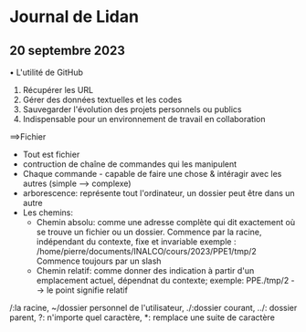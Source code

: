 # Journal de Lidan
## 20 septembre 2023
• L'utilité de GitHub

1. Récupérer les URL
2. Gérer des données textuelles et les codes
3. Sauvegarder l'évolution des projets personnels ou publics
4. Indispensable pour un environnement de travail en collaboration

==>Fichier
- Tout est fichier
- contruction de chaîne de commandes qui les manipulent
- Chaque commande - capable de faire une chose & intéragir avec les autres (simple --> complexe)
- arborescence: représente tout l'ordinateur, un dossier peut être dans un autre
- Les chemins:
  - Chemin absolu: comme une adresse complète qui dit exactement où se trouve un fichier ou un dossier. Commence par la racine, indépendant du contexte, fixe et invariable
 exemple : /home/pierre/documents/INALCO/cours/2023/PPE1/tmp/2
   Commence toujours par un slash
  - Chemin relatif: comme donner des indication à partir d'un emplacement actuel, dépendnat du contexte; exemple: PPE./tmp/2 --> le point signifie relatif

/:la racine, ~/dossier personnel de l'utilisateur, ./:dossier courant, ../: dossier parent, ?: n'importe quel caractère, *: remplace une suite de caractère
